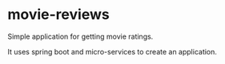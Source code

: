 # movie-reviews
Simple application for getting movie ratings.

It uses spring boot and micro-services to create an application.
